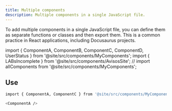 ```yaml
---
title: Multiple components
description: Multiple components in a single JavaScript file.
---
```


To add multiple components in a single JavaScript file, you can define them as separate functions or classes and then export them. This is a common practice in React applications, including Docusaurus projects.

import { ComponentA, ComponentB, ComponentC, ComponentD, UserStatus } from '@site/src/components/MyComponents';
import { LABsIncomplete } from '@site/src/components/AvisosSite';
// import allComponents from '@site/src/components/MyComponents';

<ComponentA />

<ComponentB />

<ComponentC />

<UserStatus  status="online"/>

<UserStatus  status="offline"/>

<UserStatus  status="away"/>

<UserStatus  status="none"/>

## Use

```bash
import { ComponentA, ComponentC } from '@site/src/components/MyComponents';
```

```bash
<ComponentA />
```

<LABsIncomplete />

<ComponentD />
